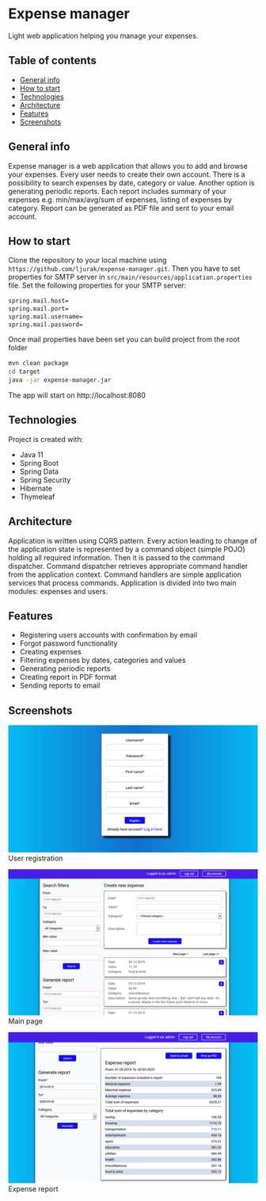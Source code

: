 # Expense manager

Light web application helping you manage your expenses.

## Table of contents

* [General info](#general-info)
* [How to start](#how-to-start)
* [Technologies](#technologies)
* [Architecture](#architecture)
* [Features](#features)
* [Screenshots](#screenshots)

## General info

Expense manager is a web application that allows you to add and browse your expenses.
Every user needs to create their own account. There is a possibility to search expenses
by date, category or value. Another option is generating periodic reports. Each report 
includes summary of your expenses e.g. min/max/avg/sum of expenses, listing of expenses
by category. Report can be generated as PDF file and sent to your email account.

## How to start

Clone the repository to your local machine using `https://github.com/ljurak/expense-manager.git`.
Then you have to set properties for SMTP server in `src/main/resources/application.properties` file.
Set the following properties for your SMTP server:
```
spring.mail.host=
spring.mail.port=
spring.mail.username=
spring.mail.password=
```
Once mail properties have been set you can build project from the root folder
```bash
mvn clean package
cd target
java -jar expense-manager.jar
```
The app will start on http://localhost:8080

## Technologies

Project is created with:
* Java 11
* Spring Boot
* Spring Data
* Spring Security
* Hibernate
* Thymeleaf

## Architecture

Application is written using CQRS pattern. Every action leading to change of the application state
is represented by a command object (simple POJO) holding all required information. Then it is passed 
to the command dispatcher. Command dispatcher retrieves appropriate command handler from 
the application context. Command handlers are simple application services that process commands.
Application is divided into two main modules: expenses and users.

## Features

* Registering users accounts with confirmation by email
* Forgot password functionality
* Creating expenses
* Filtering expenses by dates, categories and values
* Generating periodic reports
* Creating report in PDF format
* Sending reports to email

## Screenshots

![user registration](images/screenshot1.png)
User registration

![main page](images/screenshot2.png)
Main page

![expense report](images/screenshot3.png)
Expense report